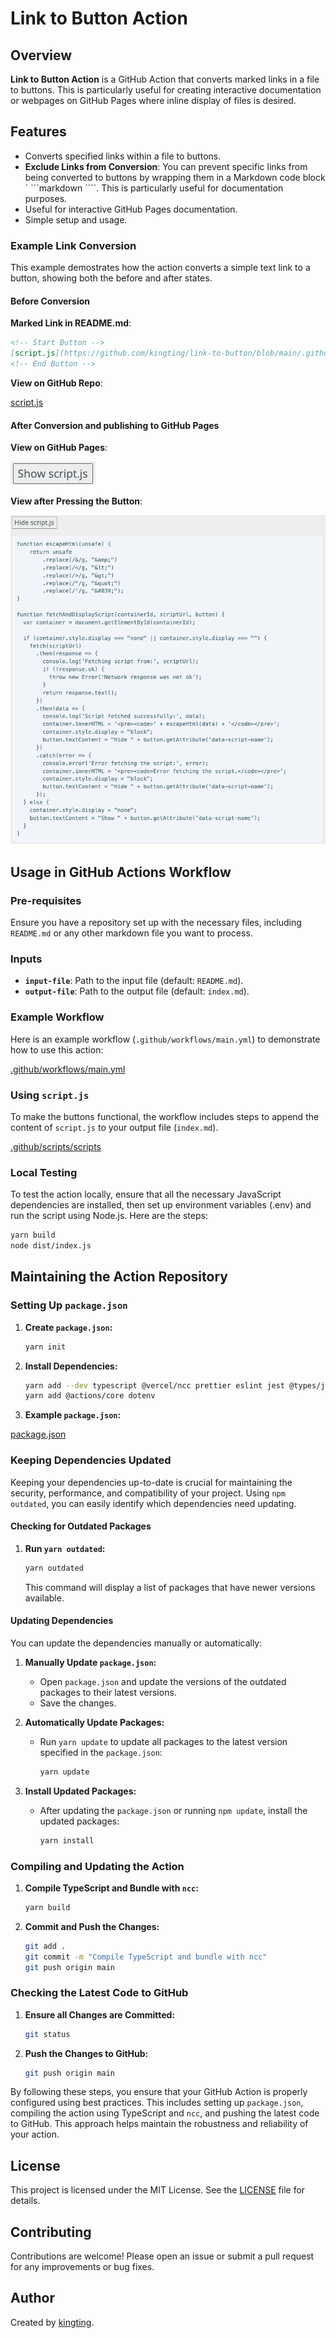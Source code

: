 # Link to Button Action

## Overview

**Link to Button Action** is a GitHub Action that converts marked links in a file to buttons. This is particularly useful for creating interactive documentation or webpages on GitHub Pages where inline display of files is desired.

## Features

- Converts specified links within a file to buttons.
- **Exclude Links from Conversion**: You can prevent specific links from being converted to buttons by wrapping them in a Markdown code block ` ```markdown ````. This is particularly useful for documentation purposes.
- Useful for interactive GitHub Pages documentation.
- Simple setup and usage.

### Example Link Conversion

This example demostrates how the action converts a simple text link to a button, showing both the before and after states.

#### Before Conversion

**Marked Link in README.md**:

```markdown
<!-- Start Button -->
[script.js](https://github.com/kingting/link-to-button/blob/main/.github/scripts/script.js)
<!-- End Button -->
```

**View on GitHub Repo**:

[script.js](https://github.com/kingting/link-to-button/blob/main/.github/scripts/script.js)

#### After Conversion and publishing to GitHub Pages

**View on GitHub Pages**:

![Button Show](https://raw.githubusercontent.com/kingting/link-to-button/main/docs/images/show-script-js.png)

**View after Pressing the Button**:

![Button Hide](https://raw.githubusercontent.com/kingting/link-to-button/main/docs/images/hide-script-js.png)

## Usage in GitHub Actions Workflow

### Pre-requisites

Ensure you have a repository set up with the necessary files, including `README.md` or any other markdown file you want to process.

### Inputs

- **`input-file`**: Path to the input file (default: `README.md`).
- **`output-file`**: Path to the output file (default: `index.md`).

### Example Workflow

Here is an example workflow (`.github/workflows/main.yml`) to demonstrate how to use this action:

<!-- Start Button -->
[.github/workflows/main.yml](https://github.com/kingting/gh-pages/blob/main/.github/workflows/main.yml)
<!-- End Button -->

### Using `script.js`

To make the buttons functional, the workflow includes steps to append the content of `script.js` to your output file (`index.md`).

<!-- Start Button -->
[.github/scripts/scripts](https://github.com/kingting/gh-pages/blob/main/.github/scripts/script.js)
<!-- End Button -->

### Local Testing

To test the action locally, ensure that all the necessary JavaScript dependencies are installed, then set up environment variables (.env) and run the script using Node.js. Here are the steps:

```bash
yarn build 
node dist/index.js
```

## Maintaining the Action Repository

### Setting Up `package.json`


1. **Create `package.json`:**
   ```bash
   yarn init
   ```

2. **Install Dependencies:**
   ```bash
   yarn add --dev typescript @vercel/ncc prettier eslint jest @types/jest ts-jest
   yarn add @actions/core dotenv
   ```

3. **Example `package.json`:**

<!-- Start Button -->
[package.json](https://github.com/kingting/link-to-button/blob/main/package.json)
<!-- End Button -->

### Keeping Dependencies Updated

Keeping your dependencies up-to-date is crucial for maintaining the security, performance, and compatibility of your project. Using `npm outdated`, you can easily identify which dependencies need updating.

#### Checking for Outdated Packages

1. **Run `yarn outdated`:**
   ```bash
   yarn outdated
   ```

   This command will display a list of packages that have newer versions available.

#### Updating Dependencies

You can update the dependencies manually or automatically:

1. **Manually Update `package.json`:**
   - Open `package.json` and update the versions of the outdated packages to their latest versions.
   - Save the changes.

2. **Automatically Update Packages:**
   - Run `yarn update` to update all packages to the latest version specified in the `package.json`:
     ```bash
     yarn update
     ```

3. **Install Updated Packages:**
   - After updating the `package.json` or running `npm update`, install the updated packages:
     ```bash
     yarn install
     ```

### Compiling and Updating the Action

1. **Compile TypeScript and Bundle with `ncc`:**
   ```bash
   yarn build
   ```

2. **Commit and Push the Changes:**
   ```bash
   git add .
   git commit -m "Compile TypeScript and bundle with ncc"
   git push origin main
   ```

### Checking the Latest Code to GitHub

1. **Ensure all Changes are Committed:**
   ```bash
   git status
   ```

2. **Push the Changes to GitHub:**
   ```bash
   git push origin main
   ```

By following these steps, you ensure that your GitHub Action is properly configured using best practices. This includes setting up `package.json`, compiling the action using TypeScript and `ncc`, and pushing the latest code to GitHub. This approach helps maintain the robustness and reliability of your action.

## License

This project is licensed under the MIT License. See the [LICENSE](LICENSE) file for details.

## Contributing

Contributions are welcome! Please open an issue or submit a pull request for any improvements or bug fixes.

## Author

Created by [kingting](http://github.com/kingting).
